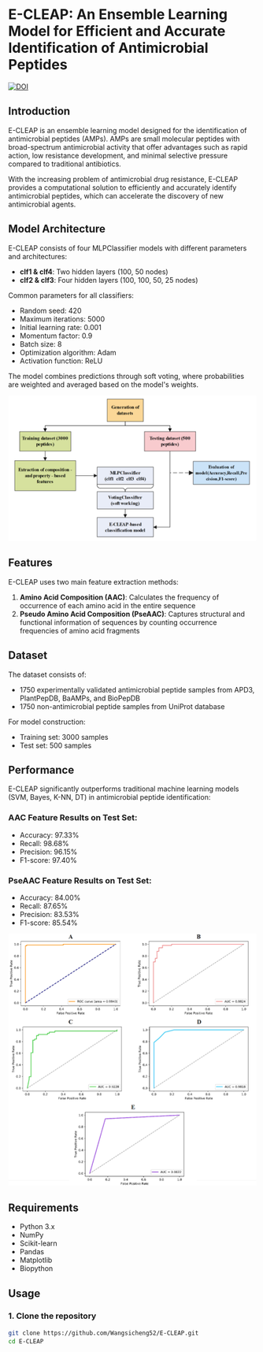 # E-CLEAP: An Ensemble Learning Model for Efficient and Accurate Identification of Antimicrobial Peptides

[![DOI](https://img.shields.io/badge/DOI-10.1371%2Fjournal.pone.0300125-blue)](https://doi.org/10.1371/journal.pone.0300125)

## Introduction

E-CLEAP is an ensemble learning model designed for the identification of antimicrobial peptides (AMPs). AMPs are small molecular peptides with broad-spectrum antimicrobial activity that offer advantages such as rapid action, low resistance development, and minimal selective pressure compared to traditional antibiotics.

With the increasing problem of antimicrobial drug resistance, E-CLEAP provides a computational solution to efficiently and accurately identify antimicrobial peptides, which can accelerate the discovery of new antimicrobial agents.

## Model Architecture

E-CLEAP consists of four MLPClassifier models with different parameters and architectures:

- **clf1 & clf4**: Two hidden layers (100, 50 nodes)
- **clf2 & clf3**: Four hidden layers (100, 100, 50, 25 nodes)

Common parameters for all classifiers:
- Random seed: 420
- Maximum iterations: 5000
- Initial learning rate: 0.001
- Momentum factor: 0.9
- Batch size: 8
- Optimization algorithm: Adam
- Activation function: ReLU

The model combines predictions through soft voting, where probabilities are weighted and averaged based on the model's weights.

![Ensemble model architecture diagram](images/Fig2.png)

## Features

E-CLEAP uses two main feature extraction methods:

1. **Amino Acid Composition (AAC)**: Calculates the frequency of occurrence of each amino acid in the entire sequence
2. **Pseudo Amino Acid Composition (PseAAC)**: Captures structural and functional information of sequences by counting occurrence frequencies of amino acid fragments

## Dataset

The dataset consists of:
- 1750 experimentally validated antimicrobial peptide samples from APD3, PlantPepDB, BaAMPs, and BioPepDB
- 1750 non-antimicrobial peptide samples from UniProt database

For model construction:
- Training set: 3000 samples
- Test set: 500 samples

## Performance

E-CLEAP significantly outperforms traditional machine learning models (SVM, Bayes, K-NN, DT) in antimicrobial peptide identification:

### AAC Feature Results on Test Set:
- Accuracy: 97.33%
- Recall: 98.68%
- Precision: 96.15%
- F1-score: 97.40%

### PseAAC Feature Results on Test Set:
- Accuracy: 84.00%
- Recall: 87.65% 
- Precision: 83.53%
- F1-score: 85.54%

![ROC curves and AUC values for different models on the test set (AAC features)](images/Fig6.png)

## Requirements

- Python 3.x
- NumPy
- Scikit-learn
- Pandas
- Matplotlib
- Biopython

## Usage

### 1. Clone the repository

```bash
git clone https://github.com/Wangsicheng52/E-CLEAP.git
cd E-CLEAP

